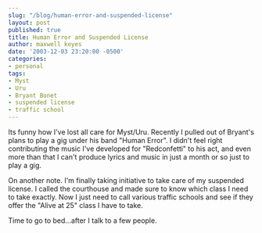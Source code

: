 ```yaml
---
slug: "/blog/human-error-and-suspended-license"
layout: post
published: true
title: Human Error and Suspended License
author: maxwell keyes
date: '2003-12-03 23:20:00 -0500'
categories:
- personal
tags:
- Myst
- Uru
- Bryant Bonet
- suspended license
- traffic school
---
```


Its funny how I've lost all care for Myst/Uru. Recently I pulled out of Bryant's
plans to play a gig under his band "Human Error". I didn't feel right
contributing the music I've developed for "Redconfetti" to his act, and even
more than that I can't produce lyrics and music in just a month or so just to
play a gig.

On another note. I'm finally taking initiative to take care of my suspended
license. I called the courthouse and made sure to know which class I need to
take exactly. Now I just need to call various traffic schools and see if they
offer the "Alive at 25" class I have to take.

Time to go to bed...after I talk to a few people.

